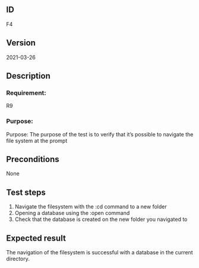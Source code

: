 ## ID

F4

## Version

2021-03-26

## Description

### Requirement: 
R9

### Purpose:
Purpose: The purpose of the test is to verify that it’s possible to navigate the file system at the prompt

## Preconditions

None

## Test steps
1. Navigate the filesystem with the :cd command to a new folder
2. Opening a database using the :open command
3. Check that the database is created on the new folder you navigated to

## Expected result

The navigation of the filesystem is successful with a database in the current directory.
